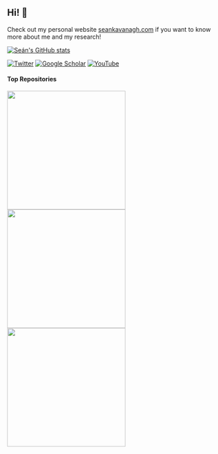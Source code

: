 ## Hi! 👋
Check out my personal website [seankavanagh.com](https://seankavanagh.com) if you want to know more about me and my research!

[![Seán's GitHub stats](https://github-readme-stats-git-masterorgs-github-readme-stats-team.vercel.app/api?username=kavanase&include_orgs=true&count_private=true&hide=stars&show_icons=true&theme=radical&role=OWNER,COLLABORATOR)](https://github.com/kavanase)


[![Twitter](https://img.shields.io/badge/Twitter-%231DA1F2.svg?style=for-the-badge&logo=Twitter&logoColor=white)](https://twitter.com/Kavanagh_Sean_)   [![Google Scholar](https://img.shields.io/badge/Google%20Scholar-4285F4?style=for-the-badge&logo=google-scholar&logoColor=white)](https://scholar.google.com/citations?user=P-7ICrQAAAAJ)   [![YouTube](https://img.shields.io/badge/YouTube-%23FF0000.svg?style=for-the-badge&logo=YouTube&logoColor=white)](https://www.youtube.com/c/Se%C3%A1nRKavanagh)

<!--
Unhide stars when feature to have organisation stars gets added. Currently much lower than actually the case...
-->

#### Top Repositories

<a href="https://github.com/SMTG-UCL/ShakeNBreak">
  <img align="center" src="https://github-readme-stats.vercel.app/api/pin/?username=SMTG-UCL&repo=ShakeNBreak&theme=tokyonight" width="275" />
</a>
<a href="https://github.com/SMTG-UCL/doped">
  <img align="center" src="https://github-readme-stats.vercel.app/api/pin/?username=SMTG-UCL&repo=doped&theme=tokyonight" width="275" />
</a>
<a href="https://github.com/kavanase/vaspup2.0">
  <img align="center" src="https://github-readme-stats.vercel.app/api/pin/?username=kavanase&repo=vaspup2.0&theme=tokyonight" width="275" />
</a>
